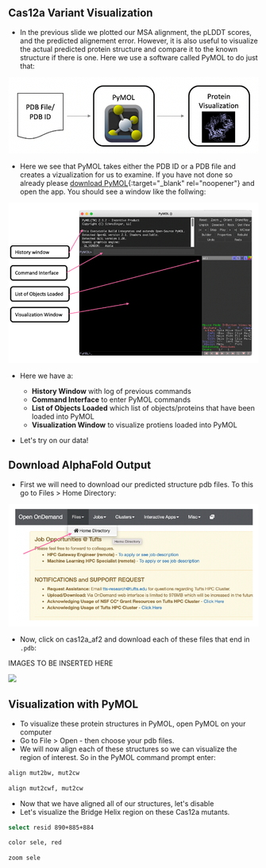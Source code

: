 ## Cas12a Variant Visualization

- In the previous slide we plotted our MSA alignment, the pLDDT scores, and the predicted alignement error. However, it is also useful to visualize the actual predicted protein structure and compare it to the known structure if there is one. Here we use a software called PyMOL to do just that:

![](images/pymolOverview.png)

- Here we see that PyMOL takes either the PDB ID or a PDB file and creates a vizualization for us to examine. If you have not done so already please [download PyMOL](https://access.tufts.edu/pymol){:target="_blank" rel="noopener"} and open the app. You should see a window like the follwing:

![](images/pymolSession.png)

- Here we have a:
  - **History Window** with log of previous commands
  - **Command Interface** to enter PyMOL commands
  - **List of Objects Loaded** which list of objects/proteins that have been loaded into PyMOL
  - **Visualization Window** to visualize protiens loaded into PyMOL

- Let's try on our data!

## Download AlphaFold Output

- First we will need to download our predicted structure pdb files. To this go to Files > Home Directory:

![](images/homeDir.png)

- Now, click on cas12a_af2 and download each of these files that end in `.pdb`:

IMAGES TO BE INSERTED HERE

![](images/)

## Visualization with PyMOL

- To visualize these protein structures in PyMOL, open PyMOL on your computer
- Go to File > Open - then choose your pdb files.
- We will now align each of these structures so we can visualize the region of interest. So in the PyMOL command prompt enter:

```bash
align mut2bw, mut2cw
```

```bash
align mut2cwf, mut2cw
```


- Now that we have aligned all of our structures, let's disable 
- Let's visualize the Bridge Helix region on these Cas12a mutants. 

```bash
select resid 890+885+884
```

```bash
color sele, red
```

```bash
zoom sele
```

